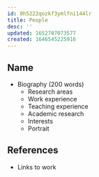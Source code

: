 ```yaml
---
id: 0h5222qozkf3ymlfni144lr
title: People
desc: ''
updated: 1652707073577
created: 1646545225916
---
```


## Name

- Biography (200 words)
  - Research areas
  - Work experience
  - Teaching experience
  - Academic research
  - Interests
  - Portrait

## References

- Links to work
